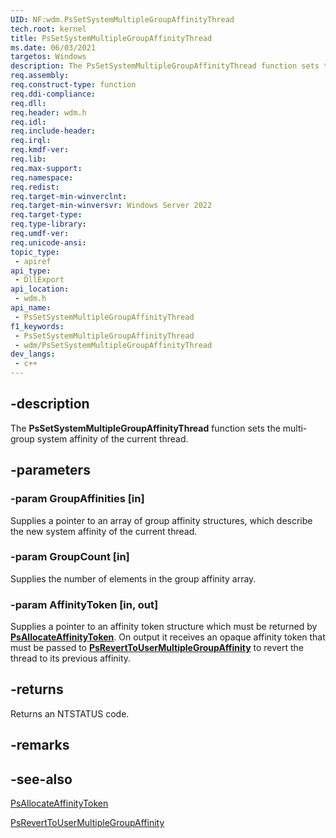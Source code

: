```yaml
---
UID: NF:wdm.PsSetSystemMultipleGroupAffinityThread
tech.root: kernel
title: PsSetSystemMultipleGroupAffinityThread
ms.date: 06/03/2021
targetos: Windows
description: The PsSetSystemMultipleGroupAffinityThread function sets the multi-group system affinity of the current thread.
req.assembly: 
req.construct-type: function
req.ddi-compliance: 
req.dll: 
req.header: wdm.h
req.idl: 
req.include-header: 
req.irql: 
req.kmdf-ver: 
req.lib: 
req.max-support: 
req.namespace: 
req.redist: 
req.target-min-winverclnt: 
req.target-min-winversvr: Windows Server 2022
req.target-type: 
req.type-library: 
req.umdf-ver: 
req.unicode-ansi: 
topic_type:
 - apiref
api_type:
 - DllExport
api_location:
 - wdm.h
api_name:
 - PsSetSystemMultipleGroupAffinityThread
f1_keywords:
 - PsSetSystemMultipleGroupAffinityThread
 - wdm/PsSetSystemMultipleGroupAffinityThread
dev_langs:
 - c++
---
```


## -description

The **PsSetSystemMultipleGroupAffinityThread** function sets the multi-group system affinity of the current thread.

## -parameters

### -param GroupAffinities [in]


Supplies a pointer to an array of group affinity structures, which describe the new system affinity of the current thread.

### -param GroupCount [in]


Supplies the number of elements in the group affinity array.

### -param AffinityToken [in, out]


Supplies a pointer to an affinity token structure which must be returned by [**PsAllocateAffinityToken**](nf-wdm-psallocateaffinitytoken.md). On output it receives an opaque affinity token that must be passed to [**PsRevertToUserMultipleGroupAffinity**](nf-wdm-psreverttousermultiplegroupaffinitythread.md) to revert the thread to its previous affinity.

## -returns

Returns an NTSTATUS code.

## -remarks

## -see-also

[PsAllocateAffinityToken](nf-wdm-psallocateaffinitytoken.md)

[PsRevertToUserMultipleGroupAffinity](nf-wdm-psreverttousermultiplegroupaffinitythread.md)
